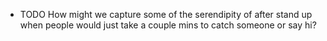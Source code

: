 - TODO How might we capture some of the serendipity of after stand up when people would just take a couple mins to catch someone or say hi?